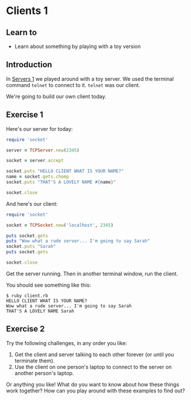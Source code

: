 Clients 1
=========

## Learn to

* Learn about something by playing with a toy version

## Introduction

In [Servers 1](https://hackmd.io/KzDGBYA4BMDNgLQFNzXA8BOADLBAjScbBSfTUUba7ANgHZgg) we played around with a toy server. We used the terminal command `telnet` to connect to it. `telnet` was our client.

We're going to build our own client today.

## Exercise 1

Here's our server for today:

```ruby
require 'socket'

server = TCPServer.new(2345)

socket = server.accept

socket.puts "HELLO CLIENT WHAT IS YOUR NAME?"
name = socket.gets.chomp
socket.puts "THAT'S A LOVELY NAME #{name}"

socket.close
```

And here's our client:

```ruby
require 'socket'

socket = TCPSocket.new('localhost', 2345)

puts socket.gets
puts "Wow what a rude server... I'm going to say Sarah"
socket.puts "Sarah"
puts socket.gets

socket.close
```

Get the server running. Then in another terminal window, run the client.

You should see something like this:

```
$ ruby client.rb
HELLO CLIENT WHAT IS YOUR NAME?
Wow what a rude server... I'm going to say Sarah
THAT'S A LOVELY NAME Sarah
```

## Exercise 2

Try the following challenges, in any order you like:

1. Get the client and server talking to each other forever (or until you terminate them).
2. Use the client on one person's laptop to connect to the server on another person's laptop.

Or anything you like! What do you want to know about how these things work together? How can you play around with these examples to find out?
